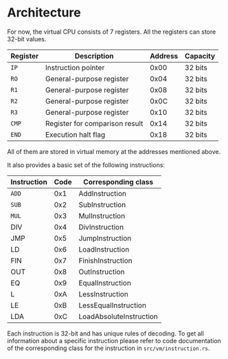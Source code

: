 # Architecture
For now, the virtual CPU consists of 7 registers.
All the registers can store 32-bit values.

| Register | Description                    | Address | Capacity |
|----------|--------------------------------|---------|----------|
| `IP`     | Instruction pointer            | 0x00    | 32 bits  |
| `RO`     | General-purpose register       | 0x04    | 32 bits  |
| `R1`     | General-purpose register       | 0x08    | 32 bits  |
| `R2`     | General-purpose register       | 0x0C    | 32 bits  |
| `R3`     | General-purpose register       | 0x10    | 32 bits  |
| `CMP`    | Register for comparison result | 0x14    | 32 bits  |
| `END`    | Execution halt flag            | 0x18    | 32 bits  |

All of them are stored in virtual memory at the
addresses mentioned above.

It also provides a basic set of the following instructions:

| Instruction | Code | Corresponding class     |
|-------------|------|-------------------------|
| `ADD`       | 0x1  | AddInstruction          |
| `SUB`       | 0x2  | SubInstruction          |
| `MUL`       | 0x3  | MulInstruction          |
| DIV         | 0x4  | DivInstruction          |
| JMP         | 0x5  | JumpInstruction         |
| LD          | 0x6  | LoadInstruction         |
| FIN         | 0x7  | FinishInstruction       |
| OUT         | 0x8  | OutInstruction          |
| EQ          | 0x9  | EqualInstruction        |
| L           | 0xA  | LessInstruction         |
| LE          | 0xB  | LessEqualInstruction    |
| LDA         | 0xC  | LoadAbsoluteInstruction |

Each instruction is 32-bit and has unique rules of decoding. To get all information about
a specific instruction please refer to code documentation of the corresponding class
for the instruction in `src/vm/instruction.rs`.